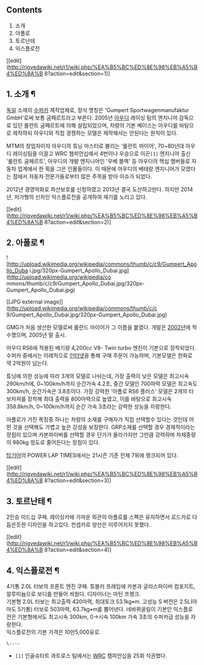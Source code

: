 ## Contents

    

1. 소개 
2. 아폴로 
3. 토르난테 
4. 익스플로전 

[[edit](http://rigvedawiki.net/r1/wiki.php/%EA%B5%BC%ED%8E%98%EB%A5%B4%ED%8A%B
8?action=edit&section=1)]

## 1. 소개 ¶

[독일](%EB%8F%85%EC%9D%BC.md) 소재의 [수퍼카](%EC%88%98%ED%8D%BC%EC%B9%B4.md)
제작업체로, 정식 명칭은 'Gumpert Sportwagenmanufaktur GmbH'로써 보통 굼페르트라고 부른다. 2005년
[아우디](%EC%95%84%EC%9A%B0%EB%94%94.md) 레이싱 팀의 엔지니어 감독으로 있던 롤란트 굼페르트에 의해
설립되었으며, 차량의 기본 베이스는 아우디를 바탕으로 제작하되 아우디와 직접 경쟁하는 모델은 제작해서는 안된다는 원칙이 있다.  

MTM의 창업자이자 아우디의 튜닝 마스터로 불리는 '롤란트 마이어', 70~80년대 아우디 레이싱팀을 이끌고 WRC 챔피언십에서 4번이나
우승으로 이끈`[1]` 엔지니어 출신 '롤란트 굼페르트', 아우디의 개발 엔지니어인 '우베 블랙' 등 아우디의 핵심 멤버들로 자동차 업계에서
한 획을 그은 인물들이다. 이 때문에 아우디의 베테랑 엔지니어가 모였다는 점에서 자동차 전문가들로부터 많은 주목을 받아 이슈가 되었다.

  

2012년 경영악화로 파산보호를 신청하였고 2013년 결국 도산하고만다. 하지만 2014년, 저가형의 신차인 익스플로전을 공개하여 재기를
노리고 있다.

[[edit](http://rigvedawiki.net/r1/wiki.php/%EA%B5%BC%ED%8E%98%EB%A5%B4%ED%8A%B
8?action=edit&section=2)]

## 2. 아폴로 ¶

![http://upload.wikimedia.org/wikipedia/commons/thumb/c/c9/Gumpert_Apollo_Duba
i.jpg/320px-Gumpert_Apollo_Dubai.jpg](http://upload.wikimedia.org/wikipedia/co
mmons/thumb/c/c9/Gumpert_Apollo_Dubai.jpg/320px-Gumpert_Apollo_Dubai.jpg)

[[JPG external image]](http://upload.wikimedia.org/wikipedia/commons/thumb/c/c
9/Gumpert_Apollo_Dubai.jpg/320px-Gumpert_Apollo_Dubai.jpg)

  

GMG가 처음 생산한 모델로써 롤란드 마이어가 그 이름을 붙였다. 개발은 [2002년](2002%EB%85%84.md)에 착수했으며,
2005년 말 출시.

  

아우디 RS6에 적용된 배기량 4,200cc V8- Twin turbo 엔진이 기본으로 장착되었다. 수퍼카 중에서는 이례적으로
[인터넷](%EC%9D%B8%ED%84%B0%EB%84%B7.md)을 통해 구매 주문이 가능하며, 기본모델은 한화로 약 2억원이
넘는다.

  

튜닝에 의한 성능에 따라 3개의 모델로 나뉘는데, 가장 출력이 낮은 모델은 최고시속 290km/h에, 0~100km/h까지 순간가속
4.2초, 중간 모델인 700마력 모델은 최고속도 300km/h, 순간가속은 3.8초이다. 가장 강력한 '아폴로 RS6 플러스' 모델은
2개의 터보차져를 장착해 최대 출력을 800마력으로 높였고, 이를 바탕으로 최고시속 358.8km/h, 0~100km/h까지 순간 가속
3초라는 강력한 성능을 자랑한다.

  

아폴로가 가진 특징중 하나는 차량의 소재를 구매자가 직접 선택할수 있다는 것인데 어떤 것을 선택해도 가볍고 높은 강성을 보장한다.
GRP소재를 선택할 경우 경제적이라는 장점이 있으며 카본파이버를 선택할 경우 단가가 올라가지만 그만큼 강력하며 차체중량이 980kg 정도로
줄어든다는 장점이 있다.

  

[탑기어](%ED%83%91%EA%B8%B0%EC%96%B4.md)의 POWER LAP TIMES에서는 21시즌 기준 전체 7위에
랭크되어 있다.

[[edit](http://rigvedawiki.net/r1/wiki.php/%EA%B5%BC%ED%8E%98%EB%A5%B4%ED%8A%B
8?action=edit&section=3)]

## 3. 토르난테 ¶

2인승 미드십 쿠페. 레이싱카에 가까운 외관의 아폴로를 스펙은 유지하면서 로드카로 다듬은듯한 디자인을 하고있다. 컨셉카로 양산은 이루어지지
못했다.

[[edit](http://rigvedawiki.net/r1/wiki.php/%EA%B5%BC%ED%8E%98%EB%A5%B4%ED%8A%B
8?action=edit&section=4)]

## 4. 익스플로전 ¶

4기통 2.0L 터보의 프론트 엔진 쿠페. 튜블러 프레임에 카본과 글라스파이버 컴포지트, 알루미늄으로 보디를 만들어 씌웠다. 디자이너는 마틴
프랭크.  
기본형 2.0L 터보는 최고출력 420마력, 최대토크 53.1kg•m. 고성능 S 버전은 2.5L(아마도 5기통) 터보로 503마력,
63.7kg•m를 뿜어낸다. 네바퀴굴림이 기본인 익스플로전은 기본형에서도 최고시속 300km, 0→시속 100km 가속 3초의 수퍼카급
성능을 자랑한다.  
익스플로전의 기본 가격은 10만5,000유로.

`\----`

  * `[1]` 인골슈타트 콰트로스 팀에서는 [WRC](WRC.md) 챔피언십을 25회 석권했다.

